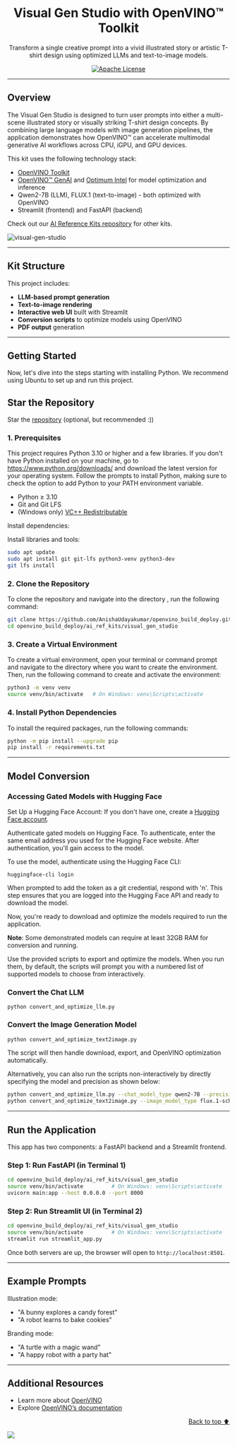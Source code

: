 
<div align="center">

# Visual Gen Studio with OpenVINO™ Toolkit  
Transform a single creative prompt into a vivid illustrated story or artistic T-shirt design using optimized LLMs and text-to-image models.

[![Apache License](https://img.shields.io/badge/license-Apache_2.0-green.svg)](https://github.com/openvinotoolkit/openvino_build_deploy/blob/master/LICENSE.txt)

</div>

---

## Overview

The Visual Gen Studio is designed to turn user prompts into either a multi-scene illustrated story or visually striking T-shirt design concepts. 
By combining large language models with image generation pipelines, the application demonstrates how OpenVINO™ can accelerate multimodal generative AI workflows across CPU, iGPU, and GPU devices.

This kit uses the following technology stack:

- [OpenVINO Toolkit](https://docs.openvino.ai/)
- [OpenVINO™ GenAI](https://docs.openvino.ai/2025/openvino-workflow-generative/inference-with-genai.html) and [Optimum Intel](https://docs.openvino.ai/2025/openvino-workflow-generative/inference-with-optimum-intel.html) for model optimization and inference
- Qwen2-7B (LLM), FLUX.1 (text-to-image) - both optimized with OpenVINO
- Streamlit (frontend) and FastAPI (backend)

Check out our [AI Reference Kits repository](https://github.com/openvinotoolkit/openvino_build_deploy) for other kits.

![visual-gen-studio](https://github.com/user-attachments/assets/43d6e473-19c1-4047-aee1-07a484cd0dc1)

---

## Kit Structure

This project includes:

- **LLM-based prompt generation**
- **Text-to-image rendering**
- **Interactive web UI** built with Streamlit
- **Conversion scripts** to optimize models using OpenVINO
- **PDF output** generation

---

## Getting Started

Now, let's dive into the steps starting with installing Python. We recommend using Ubuntu to set up and run this project.

## Star the Repository

Star the [repository](https://github.com/openvinotoolkit/openvino_build_deploy) (optional, but recommended :))

### 1. Prerequisites

This project requires Python 3.10 or higher and a few libraries. If you don't have Python installed on your machine, go to https://www.python.org/downloads/ and download the latest version for your operating system. Follow the prompts to install Python, making sure to check the option to add Python to your PATH environment variable.

- Python ≥ 3.10
- Git and Git LFS
- (Windows only) [VC++ Redistributable](https://aka.ms/vs/17/release/vc_redist.x64.exe)

Install dependencies:

Install libraries and tools:

```bash
sudo apt update
sudo apt install git git-lfs python3-venv python3-dev
git lfs install
```

### 2. Clone the Repository

To clone the repository and navigate into the directory , run the following command:

```bash
git clone https://github.com/AnishaUdayakumar/openvino_build_deploy.git
cd openvino_build_deploy/ai_ref_kits/visual_gen_studio
```

### 3. Create a Virtual Environment

To create a virtual environment, open your terminal or command prompt and navigate to the directory where you want to create the environment. Then, run the following command to create and activate the environment:

```bash
python3 -m venv venv
source venv/bin/activate   # On Windows: venv\Scripts\activate
```

### 4. Install Python Dependencies

To install the required packages, run the following commands:

```bash
python -m pip install --upgrade pip 
pip install -r requirements.txt
```

---

## Model Conversion

### Accessing Gated Models with Hugging Face


Set Up a Hugging Face Account: If you don't have one, create a [Hugging Face account](https://huggingface.co/welcome).

Authenticate gated models on Hugging Face. To authenticate, enter the same email address you used for the Hugging Face website. After authentication, you'll gain access to the model.

To use the model, authenticate using the Hugging Face CLI:

```shell
huggingface-cli login
```
When prompted to add the token as a git credential, respond with 'n'. This step ensures that you are logged into the Hugging Face API and ready to download the model.

Now, you're ready to download and optimize the models required to run the application.

**Note**: Some demonstrated models can require at least 32GB RAM for conversion and running.

Use the provided scripts to export and optimize the models. When you run them, by default, the scripts will prompt you with a numbered list of supported models to choose from interactively.

### Convert the Chat LLM

```shell
python convert_and_optimize_llm.py
```

### Convert the Image Generation Model

```bash
python convert_and_optimize_text2image.py
```

The script will then handle download, export, and OpenVINO optimization automatically.

Alternatively, you can also run the scripts non-interactively by directly specifying the model and precision as shown below:

```bash
python convert_and_optimize_llm.py --chat_model_type qwen2-7B --precision int4
python convert_and_optimize_text2image.py --image_model_type flux.1-schnell --precision int4
```

---

## Run the Application

This app has two components: a FastAPI backend and a Streamlit frontend.

### Step 1: Run FastAPI (in Terminal 1)

```bash
cd openvino_build_deploy/ai_ref_kits/visual_gen_studio
source venv/bin/activate         # On Windows: venv\Scripts\activate
uvicorn main:app --host 0.0.0.0 --port 8000
```

### Step 2: Run Streamlit UI (in Terminal 2)

```bash
cd openvino_build_deploy/ai_ref_kits/visual_gen_studio
source venv/bin/activate         # On Windows: venv\Scripts\activate
streamlit run streamlit_app.py
```

Once both servers are up, the browser will open to `http://localhost:8501`.

---

## Example Prompts

Illustration mode:
- "A bunny explores a candy forest"
- "A robot learns to bake cookies"

Branding mode:
- "A turtle with a magic wand"
- "A happy robot with a party hat"

---

## Additional Resources

- Learn more about [OpenVINO](https://www.intel.com/content/www/us/en/developer/tools/openvino-toolkit/overview.html)
- Explore [OpenVINO’s documentation](https://docs.openvino.ai/2024/home.html)

<p align="right"><a href="#top">Back to top ⬆️</a></p>

<img referrerpolicy="no-referrer-when-downgrade" src="https://static.scarf.sh/a.png?x-pxid=7003a37c-568d-40a5-9718-0d021d8589ca?project=ai_ref_kits/visual_gen_studio?file=README.md" />
